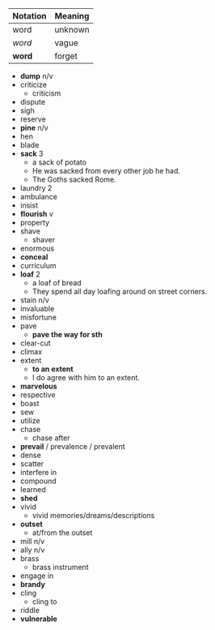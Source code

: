 | Notation | Meaning |
| -------- | ------- |
| word     | unknown |
| _word_   | vague   |
| **word** | forget  |

- **dump** n/v
- criticize
  - criticism
- dispute
- sigh
- reserve
- **pine** n/v
- hen
- blade
- **sack** 3
  - a sack of potato
  - He was sacked from every other job he had.
  - The Goths sacked Rome.
- laundry 2
- ambulance
- insist
- **flourish** v
- property
- shave
  - shaver
- enormous
- **conceal**
- curriculum
- **loaf** 2
  - a loaf of bread
  - They spend all day loafing around on street corners.
- stain n/v
- invaluable
- misfortune
- pave
  - **pave the way for sth**
- clear-cut
- climax
- extent
  - **to an extent**
  - I do agree with him to an extent.
- **marvelous**
- respective
- boast
- sew
- utilize
- chase
  - chase after
- **prevail** / prevalence / prevalent
- dense
- scatter
- interfere in
- compound
- learned
- **shed**
- vivid
  - vivid memories/dreams/descriptions
- **outset**
  - at/from the outset
- mill n/v
- ally n/v
- brass
  - brass instrument
- engage in
- **brandy**
- cling
  - cling to
- riddle
- **vulnerable**
